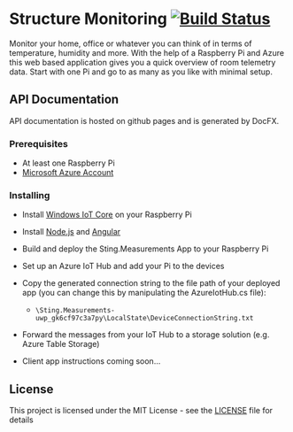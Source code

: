 # Structure Monitoring [![Build Status](https://dev.azure.com/muellerobin95/Systecs%20Structure%20Monitoring/_apis/build/status/RobinTTY.StructureMonitoring)](https://dev.azure.com/muellerobin95/Systecs%20Structure%20Monitoring/_build/latest?definitionId=3)

Monitor your home, office or whatever you can think of in terms of temperature, humidity and more. With the help of a Raspberry Pi and Azure this web based application gives you a quick overview of room telemetry data. Start with one Pi and go to as many as you like with minimal setup.

## API Documentation

API documentation is hosted on github pages and is generated by DocFX.

### Prerequisites

- At least one Raspberry Pi
- [Microsoft Azure Account](https://azure.microsoft.com/)

### Installing

- Install [Windows IoT Core](https://www.microsoft.com/en-us/software-download/windows10iotcore#!) on your Raspberry Pi

- Install [Node.js](https://nodejs.org/en/) and [Angular](https://angular.io/guide/quickstart)

- Build and deploy the Sting.Measurements App to your Raspberry Pi

- Set up an Azure IoT Hub and add your Pi to the devices

- Copy the generated connection string to the file path of your deployed app (you can change this by manipulating the AzureIotHub.cs file):

  - ```\Sting.Measurements-uwp_gk6cf97c3a7py\LocalState\DeviceConnectionString.txt```

- Forward the messages from your IoT Hub to a storage solution (e.g. Azure Table Storage)

- Client app instructions coming soon...

## License

This project is licensed under the MIT License - see the [LICENSE](LICENSE) file for details
